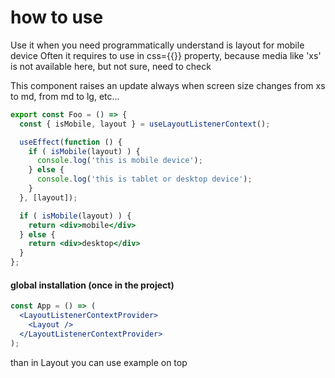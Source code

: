 # how to use

Use it when you need programmatically understand is layout for mobile device
Often it requires to use in css={{}} property, because media like 'xs' is not available here, but not sure, need to check

This component raises an update always when screen size changes from 
xs to md, from md to lg, etc...
```jsx harmony
export const Foo = () => {
  const { isMobile, layout } = useLayoutListenerContext();

  useEffect(function () {
    if ( isMobile(layout) ) {
      console.log('this is mobile device');
    } else {
      console.log('this is tablet or desktop device');
    }
  }, [layout]);

  if ( isMobile(layout) ) {
    return <div>mobile</div>
  } else {
    return <div>desktop</div>
  }
};
```
#### global installation (once in the project)
```jsx harmony
const App = () => (
  <LayoutListenerContextProvider>
    <Layout />
  </LayoutListenerContextProvider>
);
```
than in Layout you can use example on top
